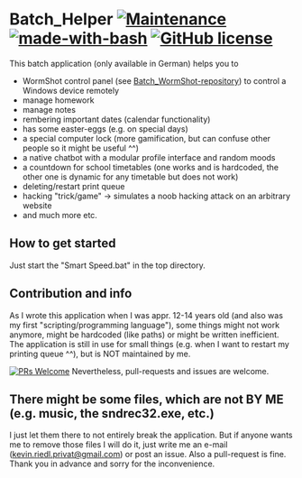 # Batch_Helper [![Maintenance](https://img.shields.io/badge/Maintained%3F-no-red.svg)](https://bitbucket.org/lbesson/ansi-colors) [![made-with-bash](https://img.shields.io/badge/Made%20with-Bash-1f425f.svg)](https://www.gnu.org/software/bash/) [![GitHub license](https://img.shields.io/github/license/wsdt/Batch_Helper.svg)](https://github.com/wsdt/Batch_Helper/blob/master/LICENSE)
This batch application (only available in German) helps you to 
- WormShot control panel (see [Batch_WormShot-repository](https://github.com/wsdt/Batch_WormShot)) to control a Windows device remotely
- manage homework
- manage notes
- rembering important dates (calendar functionality)
- has some easter-eggs (e.g. on special days)
- a special computer lock (more gamification, but can confuse other people so it might be useful ^^)
- a native chatbot with a modular profile interface and random moods
- a countdown for school timetables (one works and is hardcoded, the other one is dynamic for any timetable but does not work)
- deleting/restart print queue
- hacking "trick/game" -> simulates a noob hacking attack on an arbitrary website
- and much more etc. 

## How to get started
Just start the "Smart Speed.bat" in the top directory.

## Contribution and info
As I wrote this application when I was appr. 12-14 years old (and also was my first "scripting/programming language"), some things might not work anymore, might be hardcoded (like paths) or might be written inefficient. The application is still in use for small things (e.g. when I want to restart my printing queue ^^), but is NOT maintained by me. 

[![PRs Welcome](https://img.shields.io/badge/PRs-welcome-brightgreen.svg?style=flat-square)](http://makeapullrequest.com)
Nevertheless, pull-requests and issues are welcome. 

## There might be some files, which are not BY ME (e.g. music, the sndrec32.exe, etc.)
I just let them there to not entirely break the application. But if anyone wants me to remove those files I will do it, just write me an e-mail (kevin.riedl.privat@gmail.com) or post an issue. Also a pull-request is fine. Thank you in advance and sorry for the inconvenience.  
